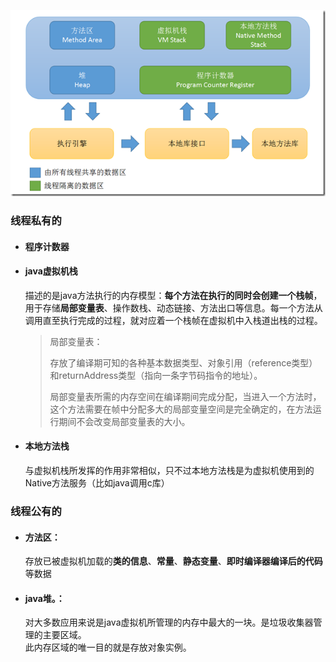 ![](/assets/java运行时数据区域.png)

### 线程私有的

* #### 程序计数器
* #### java虚拟机栈

  描述的是java方法执行的内存模型：**每个方法在执行的同时会创建一个栈帧**，用于存储**局部变量表**、操作数栈、动态链接、方法出口等信息。每一个方法从调用直至执行完成的过程，就对应着一个栈帧在虚拟机中入栈道出栈的过程。

  > 局部变量表：
  >
  > 存放了编译期可知的各种基本数据类型、对象引用（reference类型）和returnAddress类型（指向一条字节码指令的地址）。
  >
  > 局部变量表所需的内存空间在编译期间完成分配，当进入一个方法时，这个方法需要在帧中分配多大的局部变量空间是完全确定的，在方法运行期间不会改变局部变量表的大小。

* #### 本地方法栈

  与虚拟机栈所发挥的作用非常相似，只不过本地方法栈是为虚拟机使用到的Native方法服务（比如java调用c库）

### 线程公有的

* #### 方法区：

  存放已被虚拟机加载的**类的信息**、**常量**、**静态变量**、**即时编译器编译后的代码**等数据

* #### java堆。：

  对大多数应用来说是java虚拟机所管理的内存中最大的一块。是垃圾收集器管理的主要区域。  
  此内存区域的唯一目的就是存放对象实例。



